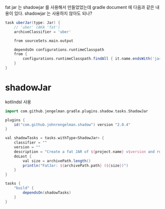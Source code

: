 
fat jar 는 shadowjar 를 사용해서 만들었었는데 
gradle document 에 다음과 같은 내용이 있다.
shadowjar 는 사용하지 않아도 되나?
```groovy
task uberJar(type: Jar) {
    // 'uber' (AKA 'fat') 
    archiveClassifier = 'uber'

    from sourceSets.main.output

    dependsOn configurations.runtimeClasspath
    from {
        configurations.runtimeClasspath.findAll { it.name.endsWith('jar') }.collect { zipTree(it) }
    }
}
```


# shadowJar
kotlindsl 사용
```groovy
import com.github.jengelman.gradle.plugins.shadow.tasks.ShadowJar

plugins {
    id("com.github.johnrengelman.shadow") version "2.0.4"
}

val shadowTasks = tasks.withType<ShadowJar> {
    classifier = ""
    version = ""
    description = "Create a fat JAR of ${project.name} v$version and runtime dependencies."
    doLast {
        val size = archivePath.length()
        println("FatJar: ${archivePath.path} (${size})")
    }
}

tasks {
    "build" {
        dependsOn(shadowTasks)
    }
}
```